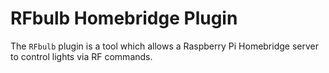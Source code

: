 # RFbulb Homebridge Plugin

The `RFbulb` plugin is a tool which allows a Raspberry Pi Homebridge server to control lights via RF commands.
